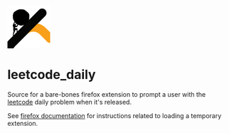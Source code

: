 ![Logo](./icons/uphill-96.png)

# leetcode_daily
Source for a bare-bones firefox extension to prompt a user with the [leetcode](https://leetcode.com) daily problem when it's released.

See [firefox documentation](https://firefox-source-docs.mozilla.org/devtools-user/about_colon_debugging/index.html) for instructions related to loading a temporary extension.
